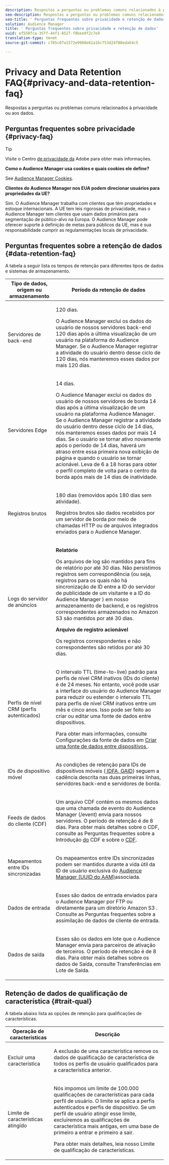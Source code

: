 ```yaml
---
description: Respostas a perguntas ou problemas comuns relacionados à privacidade ou aos dados.
seo-description: Respostas a perguntas ou problemas comuns relacionados à privacidade ou aos dados.
seo-title: ' Perguntas frequentes sobre privacidade e retenção de dados'
solution: Audience Manager
title: ' Perguntas frequentes sobre privacidade e retenção de dados'
uuid: ef558fca-35ff-44f1-8527-f8bee9f2c7e9
translation-type: tm+mt
source-git-commit: c785c07a1572e9968e62a1bc753d24780eda64c5

---
```



# Privacy and Data Retention FAQ{#privacy-and-data-retention-faq}

Respostas a perguntas ou problemas comuns relacionados à privacidade ou aos dados.

<!-- faq_privacy.xml -->

## Perguntas frequentes sobre privacidade {#privacy-faq}

>[!TIP]
>
>Visite o Centro [de privacidade da](https://www.adobe.com/privacy.html) Adobe para obter mais informações.

**Como o Audience Manager usa cookies e quais cookies ele define?**

See [Audience Manager Cookies](https://marketing.adobe.com/resources/help/en_US/whitepapers/cookies/cookies_am.html).

**Clientes do Audience Manager nos EUA podem direcionar usuários para propriedades da UE?**

Sim. O Audience Manager trabalha com clientes que têm propriedades e estoque internacionais. A UE tem leis rigorosas de privacidade, mas o Audience Manager tem clientes que usam dados primários para segmentação de público-alvo na Europa. O Audience Manager pode oferecer suporte à definição de metas para públicos da UE, mas é sua responsabilidade cumprir as regulamentações locais de privacidade.

<!-- 

<p> <b>Why does the IP address need to be removed from log files?</b> </p> 
<p>While still an open question in the US, regulators in Europe consider IP addresses as personally identifiable information (PII). As a result, companies that collect IP addresses in the EU are subject to strict data processing requirements. To support expansion into the EU, and help reduce compliance requirements for our customers, we remove IP addresses from log files. Also, this change addresses where we believe industry self-regulation and legally required regulations are moving within the United States. Removing IP addresses is a proactive change that will help Audience Manager (and our partners) comply with existing and future PII-related legislation. </p>

 -->

## Perguntas frequentes sobre a retenção de dados {#data-retention-faq}

A tabela a seguir lista os tempos de retenção para diferentes tipos de dados e sistemas de armazenamento.

<table id="table_21C0B13A57A44DE0999FB33F363C88F6"> 
 <thead> 
  <tr> 
   <th colname="col1" class="entry"> Tipo de dados, origem ou armazenamento </th> 
   <th colname="col2" class="entry"> Período da retenção de dados </th> 
  </tr> 
 </thead>
 <tbody> 
  <tr> 
   <td colname="col1"> <p>Servidores de back-end </p> </td> 
   <td colname="col2"> <p>120 dias. </p> <p> O Audience Manager exclui os dados do usuário de nossos servidores back-end 120 dias após a última visualização de um usuário na plataforma do Audience Manager. Se o <span class="keyword"> Audience Manager</span> registrar a atividade do usuário dentro desse ciclo de 120 dias, nós manteremos esses dados por mais 120 dias. </p> </td> 
  </tr> 
  <tr> 
   <td colname="col1"> <p>Servidores Edge </p> </td> 
   <td colname="col2"> <p> 14 dias. </p> <p>O Audience Manager exclui os dados do usuário de nossos servidores de borda 14 dias após a última visualização de um usuário na plataforma Audience Manager. Se o <span class="keyword"> Audience Manager</span> registrar a atividade do usuário dentro desse ciclo de 14 dias, nós manteremos esses dados por mais 14 dias. Se o usuário se tornar ativo novamente após o período de 14 dias, haverá um atraso entre essa primeira nova exibição de página e quando o usuário se tornar acionável. Leva de 6 a 18 horas para obter o perfil completo de volta para o centro da borda após mais de 14 dias de inatividade. </p> </td> 
  </tr> 
  <tr> 
   <td colname="col1"> <p>Registros brutos </p> </td> 
   <td colname="col2"> <p>180 dias (removidos após 180 dias sem atividade). </p> <p>Registros brutos são dados recebidos por um servidor de borda por meio de chamadas HTTP ou de arquivos integrados enviados para o <span class="keyword"> Audience Manager</span>. </p> </td> 
  </tr> 
  <tr> 
   <td colname="col1"> <p>Logs do servidor de anúncios </p> </td> 
   <td colname="col2"> <p><b>Relatório</b> </p> <p>Os arquivos de log são mantidos para fins de relatório por até 30 dias. Não persistimos registros sem correspondência (ou seja, registros para os quais não há sincronização de ID entre a ID do servidor de publicidade de um visitante e a ID do <span class="keyword"> Audience Manager</span> ) em nosso armazenamento de backend, e os registros correspondentes armazenados no <span class="keyword"> Amazon S3</span> são mantidos por até 30 dias. </p> <p><b>Arquivo de registro acionável</b> </p> <p>Os registros correspondentes e não correspondentes são retidos por até 30 dias. </p> </td> 
  </tr> 
  <tr> 
   <td colname="col1"> <p>Perfis de nível CRM (perfis autenticados) </p> </td> 
   <td colname="col2"> <p>O intervalo TTL (time-to-live) padrão para perfis de nível CRM inativos (IDs do cliente) é de 24 meses. No entanto, você pode usar a interface do usuário do Audience Manager para reduzir ou estender o intervalo TTL para perfis de nível CRM inativos entre um mês e cinco anos. Isso pode ser feito ao criar ou editar uma fonte de dados entre dispositivos.</p> <p>Para obter mais informações, consulte Configurações da fonte de dados em <a href="../features/profile-merge-rules/merge-rules-start.md#settings"> Criar uma fonte de dados entre dispositivos </a>.</p> </td> 
  </tr> 
  <tr> 
   <td colname="col1"> <p>IDs de dispositivo móvel </p> </td> 
   <td colname="col2"> <p>As condições de retenção para IDs de dispositivos móveis (<a href="../reference/ids-in-aam.md"> IDFA, GAID</a>) seguem a cadência descrita nas duas primeiras linhas, servidores back-end e servidores de borda. </p> </td> 
  </tr> 
  <tr> 
   <td colname="col1"> <p>Feeds de dados do cliente (CDF) </p> </td> 
   <td colname="col2"> <p>Um arquivo CDF contém os mesmos dados que uma chamada de evento do <span class="keyword"> Audience Manager</span> (/event) envia para nossos servidores. O período de retenção é de 8 dias. Para obter mais detalhes sobre o CDF, consulte as Perguntas frequentes sobre a Introdução <a href="../features/cdf-files.md"> do</a> CDF e sobre o <a href="../faq/faq-cdf.md"> CDF</a>. </p> </td> 
  </tr> 
  <tr> 
   <td colname="col1"> <p>Mapeamentos entre IDs sincronizadas </p> </td> 
   <td colname="col2"> <p>Os mapeamentos entre IDs sincronizadas podem ser mantidos durante a vida útil da ID de usuário exclusiva do <a href="../reference/ids-in-aam.md"> Audience Manager (UUID do AAM)</a>associada. </p> </td> 
  </tr> 
  <tr> 
   <td colname="col1"> <p>Dados de entrada </p> </td> 
   <td colname="col2"> <p>Esses são dados de entrada enviados para o <span class="keyword"> Audience Manager</span> por FTP ou diretamente para um diretório <span class="keyword"> Amazon S3</span> . Consulte as Perguntas frequentes sobre <a href="../faq/faq-inbound-data-ingestion.md"></a>a assimilação de dados de cliente de entrada. </p> </td> 
  </tr> 
  <tr> 
   <td colname="col1"> <p>Dados de saída </p> </td> 
   <td colname="col2"> <p>Esses são os dados em lote que <span class="keyword"> o Audience Manager</span> envia para parceiros de ativação de terceiros. O período de retenção é de 8 dias. Para obter mais detalhes sobre os dados de Saída, consulte Transferências <a href="../integration/receiving-audience-data/batch-outbound-transfers/outbound-file-name-contents.md"></a>em Lote de Saída. </p> </td> 
  </tr> 
 </tbody> 
</table>

## Retenção de dados de qualificação de característica {#trait-qual}

A tabela abaixo lista as opções de retenção para qualificações de características.

<table id="table_7FB42BEF138540AAB6869995C1AB8D3F"> 
 <thead> 
  <tr> 
   <th colname="col1" class="entry"> Operação de características </th> 
   <th colname="col2" class="entry"> Descrição </th> 
  </tr>
 </thead>
 <tbody> 
  <tr> 
   <td colname="col1"> <p>Excluir uma característica </p> </td> 
   <td colname="col2"> <p>A exclusão de uma característica remove os dados de qualificação de característica de todos os perfis de usuário qualificados para a característica anterior. </p> </td> 
  </tr> 
  <tr> 
   <td colname="col1"> <p>Limite de características atingido </p> </td> 
   <td colname="col2"> <p>Nós impomos um limite de 100.000 qualificações de características para cada perfil de usuário. O limite se aplica a perfis autenticados e perfis de dispositivo. Se um perfil de usuário atingir esse limite, excluiremos as qualificações de característica mais antigas, em uma base de primeiro a entrar e primeiro a sair. </p> <p>Para obter mais detalhes, leia nosso Limite <a href="../features/traits/trait-qualification-reference.md#trait-qualification-limit"></a>de qualificação de características. </p> </td> 
  </tr> 
 </tbody> 
</table>

